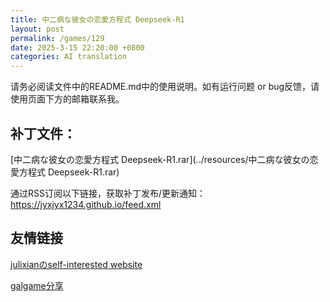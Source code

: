 ```yaml
---
title: 中二病な彼女の恋愛方程式 Deepseek-R1
layout: post
permalink: /games/129
date: 2025-3-15 22:20:00 +0800
categories: AI translation
---
```



请务必阅读文件中的README.md中的使用说明。如有运行问题 or bug反馈，请使用页面下方的邮箱联系我。



## 补丁文件：

[中二病な彼女の恋愛方程式 Deepseek-R1.rar](../resources/中二病な彼女の恋愛方程式 Deepseek-R1.rar)

 

通过RSS订阅以下链接，获取补丁发布/更新通知：https://jyxjyx1234.github.io/feed.xml

## 友情链接

[julixianのself-interested website](https://julixian-siw.worldsystem.top/) 

[galgame分享](https://t.me/galgpt)